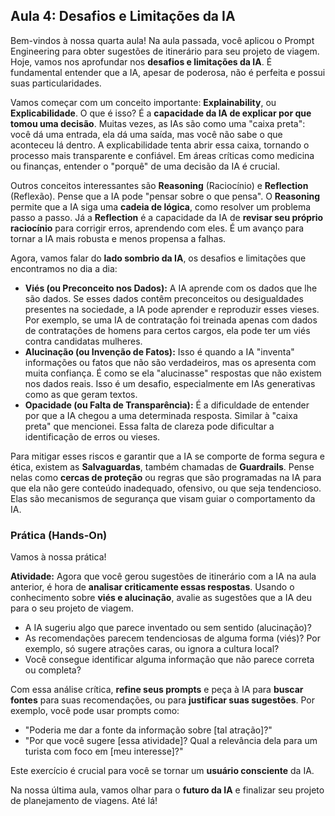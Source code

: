 ## Aula 4: Desafios e Limitações da IA

Bem-vindos à nossa quarta aula! Na aula passada, você aplicou o Prompt Engineering para obter sugestões de itinerário para seu projeto de viagem. Hoje, vamos nos aprofundar nos **desafios e limitações da IA**. É fundamental entender que a IA, apesar de poderosa, não é perfeita e possui suas particularidades.

Vamos começar com um conceito importante: **Explainability**, ou **Explicabilidade**. O que é isso? É a **capacidade da IA de explicar por que tomou uma decisão**. Muitas vezes, as IAs são como uma "caixa preta": você dá uma entrada, ela dá uma saída, mas você não sabe o que aconteceu lá dentro. A explicabilidade tenta abrir essa caixa, tornando o processo mais transparente e confiável. Em áreas críticas como medicina ou finanças, entender o "porquê" de uma decisão da IA é crucial.

Outros conceitos interessantes são **Reasoning** (Raciocínio) e **Reflection** (Reflexão). Pense que a IA pode "pensar sobre o que pensa". O **Reasoning** permite que a IA siga uma **cadeia de lógica**, como resolver um problema passo a passo. Já a **Reflection** é a capacidade da IA de **revisar seu próprio raciocínio** para corrigir erros, aprendendo com eles. É um avanço para tornar a IA mais robusta e menos propensa a falhas.

Agora, vamos falar do **lado sombrio da IA**, os desafios e limitações que encontramos no dia a dia:
*   **Viés (ou Preconceito nos Dados):** A IA aprende com os dados que lhe são dados. Se esses dados contêm preconceitos ou desigualdades presentes na sociedade, a IA pode aprender e reproduzir esses vieses. Por exemplo, se uma IA de contratação foi treinada apenas com dados de contratações de homens para certos cargos, ela pode ter um viés contra candidatas mulheres.
*   **Alucinação (ou Invenção de Fatos):** Isso é quando a IA "inventa" informações ou fatos que não são verdadeiros, mas os apresenta com muita confiança. É como se ela "alucinasse" respostas que não existem nos dados reais. Isso é um desafio, especialmente em IAs generativas como as que geram textos.
*   **Opacidade (ou Falta de Transparência):** É a dificuldade de entender por que a IA chegou a uma determinada resposta. Similar à "caixa preta" que mencionei. Essa falta de clareza pode dificultar a identificação de erros ou vieses.

Para mitigar esses riscos e garantir que a IA se comporte de forma segura e ética, existem as **Salvaguardas**, também chamadas de **Guardrails**. Pense nelas como **cercas de proteção** ou regras que são programadas na IA para que ela não gere conteúdo inadequado, ofensivo, ou que seja tendencioso. Elas são mecanismos de segurança que visam guiar o comportamento da IA.

### Prática (Hands-On)

Vamos à nossa prática!

**Atividade:** Agora que você gerou sugestões de itinerário com a IA na aula anterior, é hora de **analisar criticamente essas respostas**. Usando o conhecimento sobre **viés e alucinação**, avalie as sugestões que a IA deu para o seu projeto de viagem.
*   A IA sugeriu algo que parece inventado ou sem sentido (alucinação)?
*   As recomendações parecem tendenciosas de alguma forma (viés)? Por exemplo, só sugere atrações caras, ou ignora a cultura local?
*   Você consegue identificar alguma informação que não parece correta ou completa?

Com essa análise crítica, **refine seus prompts** e peça à IA para **buscar fontes** para suas recomendações, ou para **justificar suas sugestões**. Por exemplo, você pode usar prompts como:
*   "Poderia me dar a fonte da informação sobre [tal atração]?"
*   "Por que você sugere [essa atividade]? Qual a relevância dela para um turista com foco em [meu interesse]?"

Este exercício é crucial para você se tornar um **usuário consciente** da IA.

Na nossa última aula, vamos olhar para o **futuro da IA** e finalizar seu projeto de planejamento de viagens. Até lá!
